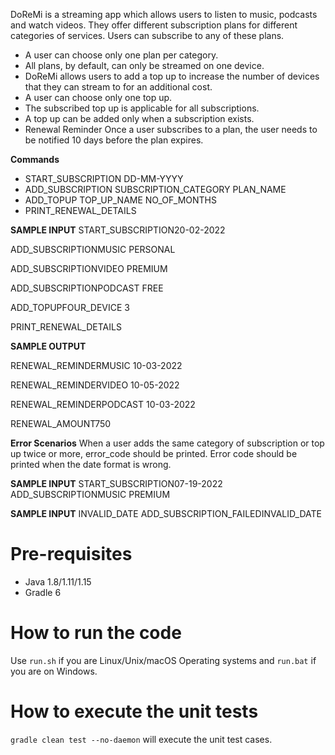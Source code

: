 DoReMi is a streaming app which allows users to listen to music, podcasts and watch videos. They offer different subscription plans for different categories of services. Users can   subscribe to any of these plans. 
- A user can choose only one plan per category. 
- All plans, by default, can only be streamed on one device. 
- DoReMi allows users to add a top up to increase the number of devices that they can stream to for an additional cost.
- A user can choose only one top up.  
- The subscribed top up is applicable for all subscriptions. 
- A top up can be added only when a subscription exists.
- Renewal Reminder
  Once a user subscribes to a plan, the user needs to be notified 10 days before the plan expires. 

**Commands**
- START_SUBSCRIPTION DD-MM-YYYY 
- ADD_SUBSCRIPTION SUBSCRIPTION_CATEGORY PLAN_NAME 
- ADD_TOPUP TOP_UP_NAME NO_OF_MONTHS 
- PRINT_RENEWAL_DETAILS 
 
**SAMPLE INPUT**
START_SUBSCRIPTION20-02-2022

ADD_SUBSCRIPTIONMUSIC PERSONAL

ADD_SUBSCRIPTIONVIDEO PREMIUM

ADD_SUBSCRIPTIONPODCAST FREE

ADD_TOPUPFOUR_DEVICE 3

PRINT_RENEWAL_DETAILS

**SAMPLE OUTPUT**

RENEWAL_REMINDERMUSIC 10-03-2022

RENEWAL_REMINDERVIDEO 10-05-2022

RENEWAL_REMINDERPODCAST 10-03-2022

RENEWAL_AMOUNT750

**Error Scenarios**
 When a user adds the same category of subscription or top up twice or more, error_code should be printed. Error code should be printed when the date format is wrong.

**SAMPLE INPUT**
START_SUBSCRIPTION07-19-2022
ADD_SUBSCRIPTIONMUSIC PREMIUM

**SAMPLE INPUT**
INVALID_DATE
ADD_SUBSCRIPTION_FAILEDINVALID_DATE



# Pre-requisites
* Java 1.8/1.11/1.15
* Gradle 6
# How to run the code
Use `run.sh` if you are Linux/Unix/macOS Operating systems and `run.bat` if you are on Windows.
# How to execute the unit tests
`gradle clean test --no-daemon` will execute the unit test cases.

